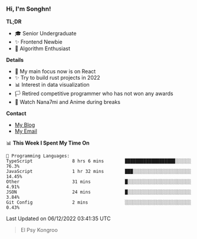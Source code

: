 ### Hi, I'm Songhn!

**TL;DR**

- 🎓 Senior Undergraduate
- ✨ Frontend Newbie
- 🎈 Algorithm Enthusiast

**Details**

- 🎯 My main focus now is on React
- ✨ Try to build rust projects in 2022
- 📊 Interest in data visualization
- 🏳️ Retired competitive programmer who has not won any awards
- 🍵 Watch Nana7mi and Anime during breaks

**Contact**
- [My Blog](https://blog.songhn.com)
- [My Email](mailto:songhn233@gmail.com)

<!--START_SECTION:waka-->
📊 **This Week I Spent My Time On** 

```text
💬 Programming Languages: 
TypeScript               8 hrs 6 mins        ███████████████████░░░░░░   76.3% 
JavaScript               1 hr 32 mins        ███░░░░░░░░░░░░░░░░░░░░░░   14.45% 
Other                    31 mins             █░░░░░░░░░░░░░░░░░░░░░░░░   4.91% 
JSON                     24 mins             █░░░░░░░░░░░░░░░░░░░░░░░░   3.84% 
Git Config               2 mins              ░░░░░░░░░░░░░░░░░░░░░░░░░   0.43%

```


 Last Updated on 06/12/2022 03:41:35 UTC
<!--END_SECTION:waka-->

> El Psy Kongroo
